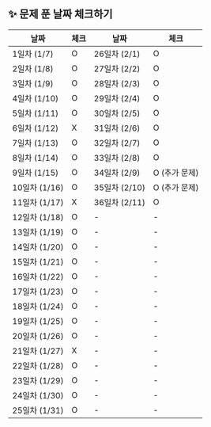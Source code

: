  ## ✨ 문제 푼 날짜 체크하기
| 날짜 | 체크 | 날짜 | 체크 |
| --- | --- | --- | --- |
| 1일차 (1/7) | O | 26일차 (2/1) | O |
| 2일차 (1/8) | O | 27일차 (2/2) | O |
| 3일차 (1/9) | O | 28일차 (2/3) | O |
| 4일차 (1/10) | O | 29일차 (2/4) | O |
| 5일차 (1/11) | O | 30일차 (2/5) | O |
| 6일차 (1/12) | X | 31일차 (2/6) | O |
| 7일차 (1/13) | O | 32일차 (2/7) | O |
| 8일차 (1/14) | O | 33일차 (2/8) | O |
| 9일차 (1/15) | O | 34일차 (2/9) | O (추가 문제) |
| 10일차 (1/16) | O | 35일차 (2/10) | O (추가 문제) |
| 11일차 (1/17) | X | 36일차 (2/11) | O |
| 12일차 (1/18) | O | - | - |
| 13일차 (1/19) | O | - | - |
| 14일차 (1/20) | O | - | - |
| 15일차 (1/21) | O | - | - |
| 16일차 (1/22) | O | - | - |
| 17일차 (1/23) | O | - | - |
| 18일차 (1/24) | O | - | - |
| 19일차 (1/25) | O | - | - |
| 20일차 (1/26) | O | - | - |
| 21일차 (1/27) | X | - | - |
| 22일차 (1/28) | O | - | - |
| 23일차 (1/29) | O | - | - |
| 24일차 (1/30) | O | - | - |
| 25일차 (1/31) | O | - | - |